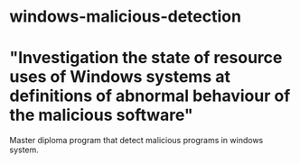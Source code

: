 # windows-malicious-detection

# "Investigation the state of resource uses of Windows systems at definitions of abnormal behaviour of the malicious software"

Master diploma program that detect malicious programs in windows system.

